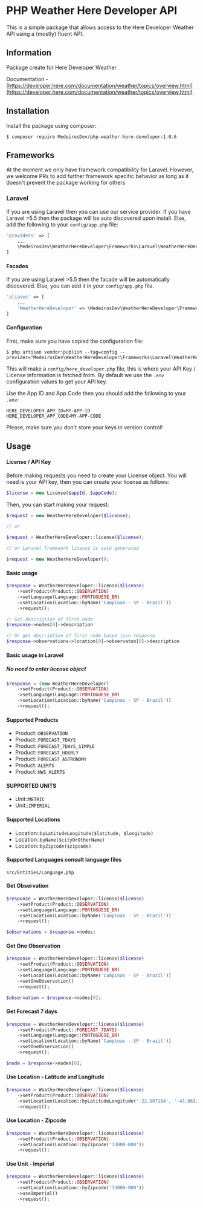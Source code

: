 # PHP Weather Here Developer API

This is a simple package that allows access to the Here Developer Weather API using a (mostly) fluent API.

## Information
Package create for Here Developer Weather

Documentation -
[https://developer.here.com/documentation/weather/topics/overview.html](https://developer.here.com/documentation/weather/topics/overview.html) 

## Installation

Install the package using composer:

```
$ composer require MedeirosDev/php-weather-here-developer:1.0.6
```

## Frameworks

At the moment we only have framework compatibility for Laravel. However, we welcome PRs to add further framework
specific behavior as long as it doesn't prevent the package working for others

### Laravel

If you are using Laravel then you can use our service provider. If you have Laravel >5.5 then the package
will be auto discovered upon install. Else, add the following to your `config/app.php` file:

```php
'providers' => [
    ...
    \MedeirosDev\WeatherHereDeveloper\Frameworks\Laravel\WeatherHereDeveloperServiceProvider::class,
]
```

#### Facades

If you are using Laravel >5.5 then the facade will
be automatically discovered. Else, you can add it in your `config/app.php` file.

```php
'aliases' => [
    ...
    'WeatherHereDeveloper' => \MedeirosDev\WeatherHereDeveloper\Frameworks\Laravel\WeatherHereDeveloper::class,
]
```
#### Configuration

First, make sure you have copied the configuration file:

```
$ php artisan vendor:publish --tag=config --provider="MedeirosDev\WeatherHereDeveloper\Frameworks\Laravel\WeatherHereDeveloperServiceProvider"
```

This will make a `config/here_developer.php` file, this is where your API Key / License information is fetched from.
By default we use the `.env` configuration values to get your API key.

Use the App ID and App Code then you should add
the following to your `.env`:

```
HERE_DEVELOPER_APP_ID=MY-APP-ID
HERE_DEVELOPER_APP_CODE=MY-APP-CODE
```

Please, make sure you don't store your keys in version control!

## Usage

#### License / API Key

Before making requests you need to create your License object.
You will need is your API key, then you can create your license as follows:

```php
$license = new License($appId, $appCode);
```

Then, you can start making your request:

```php
$request = new WeatherHereDeveloper($license);

// or

$request = WeatherHereDeveloper::license($license);

// or Laravel framework license is auto generated

$request = new WeatherHereDeveloper();
```

#### Basic usage

```php
$response = WeatherHereDeveloper::license($license)
    ->setProduct(Product::OBSERVATION)
    ->setLanguage(Language::PORTUGUESE_BR)
    ->setLocation(Location::byName('Campinas - SP - Brazil'))
    ->request();

// Get description of first node  
$response->nodes[0]->description

// Or get description of first node based json response
$response->observations->location[0]->observaton[0]->description
```

#### Basic usage in Laravel
##### No need to enter license object

```php
$response = (new WeatherHereDeveloper)
    ->setProduct(Product::OBSERVATION)
    ->setLanguage(Language::PORTUGUESE_BR)
    ->setLocation(Location::byName('Campinas - SP - Brazil'))
    ->request();
```


#### Supported Products
- Product::`OBSERVATION`
- Product::`FORECAST_7DAYS`
- Product::`FORECAST_7DAYS_SIMPLE`
- Product::`FORECAST_HOURLY`
- Product::`FORECAST_ASTRONOMY`
- Product::`ALERTS`
- Product::`NWS_ALERTS`


#### SUPPORTED UNITS
- Unit::`METRIC`
- Unit::`IMPERIAL`


#### Supported Locations
- Location::`byLatitudeLongitude($latitude, $longitude)`
- Location::`byName($cityOrOtherName)`
- Location::`byZipcode($zipcode)`


#### Supported Languages consult language files
```
src/Entities/Language.php
```


#### Get Observation
```php
$response = WeatherHereDeveloper::license($license)
    ->setProduct(Product::OBSERVATION)
    ->setLanguage(Language::PORTUGUESE_BR)
    ->setLocation(Location::byName('Campinas - SP - Brazil'))
    ->request();

$observations = $response->nodes;
```

#### Get One Observation
```php
$response = WeatherHereDeveloper::license($license)
    ->setProduct(Product::OBSERVATION)
    ->setLanguage(Language::PORTUGUESE_BR)
    ->setLocation(Location::byName('Campinas - SP - Brazil'))
    ->setOneObservation()
    ->request();

$observation = $response->nodes[0];
```

#### Get Forecast 7 days
```php
$response = WeatherHereDeveloper::license($license)
    ->setProduct(Product::FORECAST_7DAYS)
    ->setLanguage(Language::PORTUGUESE_BR)
    ->setLocation(Location::byName('Campinas - SP - Brazil'))
    ->setOneObservation()
    ->request();

$node = $response->nodes[0];
```

#### Use Location - Latitude and Longitude
```php
$response = WeatherHereDeveloper::license($license)
    ->setProduct(Product::OBSERVATION)
    ->setLocation(Location::byLatitudeLongitude('-22.907104', '-47.063240'))
    ->request();
```

#### Use Location - Zipcode
```php
$response = WeatherHereDeveloper::license($license)
    ->setProduct(Product::OBSERVATION)
    ->setLocation(Location::byZipcode('13000-000'))
    ->request();
```

#### Use Unit - Imperial
```php
$response = WeatherHereDeveloper::license($license)
    ->setProduct(Product::OBSERVATION)
    ->setLocation(Location::byZipcode('13000-000'))
    ->useImperial()
    ->request();
```